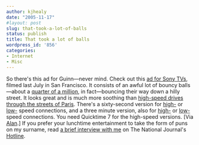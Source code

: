 ```yaml
---
author: kjhealy
date: "2005-11-17"
#layout: post
slug: that-took-a-lot-of-balls
status: publish
title: That took a lot of balls
wordpress_id: '856'
categories:
- Internet
- Misc
---
```


So there's this ad for Guinn—never mind. Check out this [ad for Sony TVs](http://www.bravia-advert.com/), filmed last July in San Francisco. It consists of an awful lot of bouncy balls—about a [quarter of a million](http://www.bravia-advert.com/commercial/index.htmlavailable), in fact—bouncing their way down a hilly street. It looks great and is much more soothing than [high-speed drives through the streets of Paris](http://crookedtimber.org/2005/11/10/sacre-bleu/). There's a sixty-second version for [high-](http://www.bravia-advert.com/commercial/braviacommhigh.html) or [low-](http://www.bravia-advert.com/commercial/braviacommlow.html) speed connections, and a three minute version, also for [high-](http://www.bravia-advert.com/commercial/braviaextcommhigh.html) or [low-](http://www.bravia-advert.com/commercial/braviaextcommlow.html) speed connections. You need Quicktime 7 for the high-speed versions. [Via [Alan](http://www.schussman.com/).] If you prefer your lunchtime entertainment to take the form of puns on my surname, read [a brief interview with me](http://blogometer.nationalJournal.com/archives/2005/11/1117_the_source.html) on The National Journal's [Hotline](http://blogometer.nationaljournal.com/).
